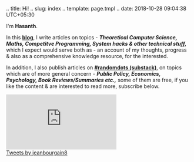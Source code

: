 .. title: Hi!
.. slug: index
.. template: page.tmpl
.. date: 2018-10-28 09:04:38 UTC+05:30

I'm **Hasanth**.

In this [**blog**](https://jeanbourgain8.github.io/), I write articles on topics - ***Theoretical Computer Science, Maths, Competitve Programming, System hacks & other technical stuff,*** which I expect would serve both as - an account of my thoughts, progress & also as a comprehensive knowledge resource, for the interested. 

In addition, I also publish articles on [**#randomdots (substack)**](https://jeanbourgain8.substack.com/), on topics which are of more general concern - ***Public Policy, Economics, Psychology, Book Reviews/Summaries etc.,*** some of them are free, if you like the content & are interested to read more, subscribe below. 

<div class="row">
	<div class="col-md-6"><iframe src="https://jeanbourgain8.substack.com/embed" max-width="480" max-height="320" frameborder="0" scrolling="no"></iframe></div>
	<div class="col-md-6"><a class="twitter-timeline" data-height="350" href="https://twitter.com/jeanbourgain8?ref_src=twsrc%5Etfw">Tweets by jeanbourgain8</a></div>
</div>












